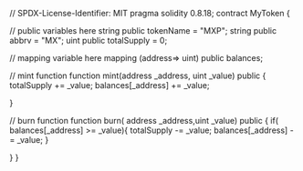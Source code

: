 // SPDX-License-Identifier: MIT pragma solidity 0.8.18;
contract MyToken {

// public variables here
string public tokenName = "MXP";
string public abbrv = "MX";
uint public totalSupply = 0;


// mapping variable here
mapping (address=> uint) public balances;

// mint function
function mint(address _address, uint _value) public {
    totalSupply += _value;
    balances[_address] += _value;  

}


// burn function
function burn( address _address,uint _value) public {
    if( balances[_address] >= _value){
        totalSupply -= _value;
        balances[_address] -= _value;
    }
    
}
}

